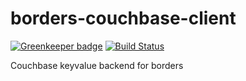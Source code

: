 # borders-couchbase-client

[![Greenkeeper badge](https://badges.greenkeeper.io/actano/borders-couchbase-client.svg)](https://greenkeeper.io/)
[![Build Status](https://travis-ci.org/actano/borders-couchbase-client.svg?branch=master)](https://travis-ci.org/actano/borders-couchbase-client)

Couchbase keyvalue backend for borders
